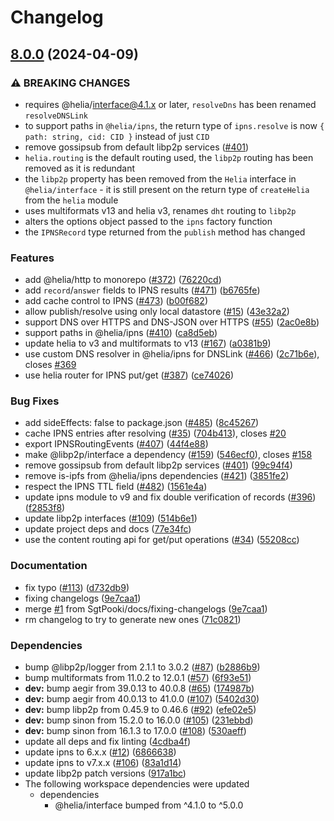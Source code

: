 # Changelog

## [8.0.0](https://github.com/SgtPooki/helia/compare/ipns-v7.2.0...ipns-v8.0.0) (2024-04-09)


### ⚠ BREAKING CHANGES

* requires @helia/interface@4.1.x or later, `resolveDns` has been renamed `resolveDNSLink`
* to support paths in `@helia/ipns`, the return type of `ipns.resolve` is now `{ path: string, cid: CID }` instead of just `CID`
* remove gossipsub from default libp2p services ([#401](https://github.com/SgtPooki/helia/issues/401))
* `helia.routing` is the default routing used, the `libp2p` routing has been removed as it is redundant
* the `libp2p` property has been removed from the `Helia` interface in `@helia/interface` - it is still present on the return type of `createHelia` from the `helia` module
* uses multiformats v13 and helia v3, renames `dht` routing to `libp2p`
* alters the options object passed to the `ipns` factory function
* the `IPNSRecord` type returned from the `publish` method has changed

### Features

* add @helia/http to monorepo ([#372](https://github.com/SgtPooki/helia/issues/372)) ([76220cd](https://github.com/SgtPooki/helia/commit/76220cd5adf45af7fa61fd0a1321de4722b744d6))
* add `record`/`answer` fields to IPNS results ([#471](https://github.com/SgtPooki/helia/issues/471)) ([b6765fe](https://github.com/SgtPooki/helia/commit/b6765fe7632231407c4a8506015ac07e30152190))
* add cache control to IPNS ([#473](https://github.com/SgtPooki/helia/issues/473)) ([b00f682](https://github.com/SgtPooki/helia/commit/b00f682647d3687e54bd48f8f68ab79d1e4e96cc))
* allow publish/resolve using only local datastore ([#15](https://github.com/SgtPooki/helia/issues/15)) ([43e32a2](https://github.com/SgtPooki/helia/commit/43e32a20f44fffd533531a57e6d60883cebc55ca))
* support DNS over HTTPS and DNS-JSON over HTTPS ([#55](https://github.com/SgtPooki/helia/issues/55)) ([2ac0e8b](https://github.com/SgtPooki/helia/commit/2ac0e8b26556b73961e67191c564ac2b18d32b31))
* support paths in @helia/ipns ([#410](https://github.com/SgtPooki/helia/issues/410)) ([ca8d5eb](https://github.com/SgtPooki/helia/commit/ca8d5ebdf587574c7fb84517b558226c3479caa9))
* update helia to v3 and multiformats to v13 ([#167](https://github.com/SgtPooki/helia/issues/167)) ([a0381b9](https://github.com/SgtPooki/helia/commit/a0381b95051bbf3edfa4f53e0ae2d5f43c1e4382))
* use custom DNS resolver in @helia/ipns for DNSLink ([#466](https://github.com/SgtPooki/helia/issues/466)) ([2c71b6e](https://github.com/SgtPooki/helia/commit/2c71b6ec8d34dcc722a3914702f67603492c335f)), closes [#369](https://github.com/SgtPooki/helia/issues/369)
* use helia router for IPNS put/get ([#387](https://github.com/SgtPooki/helia/issues/387)) ([ce74026](https://github.com/SgtPooki/helia/commit/ce740268e83f50e6f144b74969a98d54005cd852))


### Bug Fixes

* add sideEffects: false to package.json ([#485](https://github.com/SgtPooki/helia/issues/485)) ([8c45267](https://github.com/SgtPooki/helia/commit/8c45267a474ab10b2faadfebdab33cfe446e8c03))
* cache IPNS entries after resolving ([#35](https://github.com/SgtPooki/helia/issues/35)) ([704b413](https://github.com/SgtPooki/helia/commit/704b41355768b3e8723560c5f7ed3d7c12b58c3b)), closes [#20](https://github.com/SgtPooki/helia/issues/20)
* export IPNSRoutingEvents ([#407](https://github.com/SgtPooki/helia/issues/407)) ([44f4e88](https://github.com/SgtPooki/helia/commit/44f4e88030a21d86b2a8473d3d00efb624cfce8f))
* make @libp2p/interface a dependency ([#159](https://github.com/SgtPooki/helia/issues/159)) ([546ecf0](https://github.com/SgtPooki/helia/commit/546ecf023bd619d32e187fa6a55d39fcf12e4bbe)), closes [#158](https://github.com/SgtPooki/helia/issues/158)
* remove gossipsub from default libp2p services ([#401](https://github.com/SgtPooki/helia/issues/401)) ([99c94f4](https://github.com/SgtPooki/helia/commit/99c94f4b85c4ed826a6195207e3545cbbc87a6d1))
* remove is-ipfs from @helia/ipns dependencies ([#421](https://github.com/SgtPooki/helia/issues/421)) ([3851fe2](https://github.com/SgtPooki/helia/commit/3851fe2df6af337b7e2cabe694bd3dba17748fce))
* respect the IPNS TTL field ([#482](https://github.com/SgtPooki/helia/issues/482)) ([1561e4a](https://github.com/SgtPooki/helia/commit/1561e4a106074b94e421a77b0b8776b065e48bc5))
* update ipns module to v9 and fix double verification of records ([#396](https://github.com/SgtPooki/helia/issues/396)) ([f2853f8](https://github.com/SgtPooki/helia/commit/f2853f8bd5bdcee8ab7a685355b0be47f29620e0))
* update libp2p interfaces ([#109](https://github.com/SgtPooki/helia/issues/109)) ([514b6e1](https://github.com/SgtPooki/helia/commit/514b6e1e4192f700a6f0e769d52a4ec5dfe757ec))
* update project deps and docs ([77e34fc](https://github.com/SgtPooki/helia/commit/77e34fc115cbfb82585fd954bcf389ecebf655bc))
* use the content routing api for get/put operations ([#34](https://github.com/SgtPooki/helia/issues/34)) ([55208cc](https://github.com/SgtPooki/helia/commit/55208ccfdc4f3a799736f29e614910cbd8375a9d))


### Documentation

* fix typo ([#113](https://github.com/SgtPooki/helia/issues/113)) ([d732db9](https://github.com/SgtPooki/helia/commit/d732db9f4fea23aa11456d451f02d4f143846ba3))
* fixing changelogs ([9e7caa1](https://github.com/SgtPooki/helia/commit/9e7caa10e85a00b41482c4165f2d83d39668e46d))
* merge [#1](https://github.com/SgtPooki/helia/issues/1) from SgtPooki/docs/fixing-changelogs ([9e7caa1](https://github.com/SgtPooki/helia/commit/9e7caa10e85a00b41482c4165f2d83d39668e46d))
* rm changelog to try to generate new ones ([71c0821](https://github.com/SgtPooki/helia/commit/71c0821d43e725961cd381070c0dc37846e305fe))


### Dependencies

* bump @libp2p/logger from 2.1.1 to 3.0.2 ([#87](https://github.com/SgtPooki/helia/issues/87)) ([b2886b9](https://github.com/SgtPooki/helia/commit/b2886b9598a66a31c69ee0c3c7e13748614be37e))
* bump multiformats from 11.0.2 to 12.0.1 ([#57](https://github.com/SgtPooki/helia/issues/57)) ([6f93e51](https://github.com/SgtPooki/helia/commit/6f93e51e9b6f603f7c1d396705dc5b190108fe79))
* **dev:** bump aegir from 39.0.13 to 40.0.8 ([#65](https://github.com/SgtPooki/helia/issues/65)) ([174987b](https://github.com/SgtPooki/helia/commit/174987b2817cfe99cbabb9835dd6a2d99c1c35a9))
* **dev:** bump aegir from 40.0.13 to 41.0.0 ([#107](https://github.com/SgtPooki/helia/issues/107)) ([5402d30](https://github.com/SgtPooki/helia/commit/5402d30de1437052e9e9b955d9be3c2898515447))
* **dev:** bump libp2p from 0.45.9 to 0.46.6 ([#92](https://github.com/SgtPooki/helia/issues/92)) ([efe02e5](https://github.com/SgtPooki/helia/commit/efe02e5b38992189edb40cd34d79e76dca4c34a3))
* **dev:** bump sinon from 15.2.0 to 16.0.0 ([#105](https://github.com/SgtPooki/helia/issues/105)) ([231ebbd](https://github.com/SgtPooki/helia/commit/231ebbd4cda2196d7914a81aa1b0d79473c3a325))
* **dev:** bump sinon from 16.1.3 to 17.0.0 ([#108](https://github.com/SgtPooki/helia/issues/108)) ([530aeff](https://github.com/SgtPooki/helia/commit/530aeff8af103c9126411cc1b035ee106f113f1f))
* update all deps and fix linting ([4cdba4f](https://github.com/SgtPooki/helia/commit/4cdba4fda743e7805725f4155242b93bc74ba4ae))
* update ipns to 6.x.x ([#12](https://github.com/SgtPooki/helia/issues/12)) ([6866638](https://github.com/SgtPooki/helia/commit/6866638830f32442f9cfeadbde795e74b0865e00))
* update ipns to v7.x.x ([#106](https://github.com/SgtPooki/helia/issues/106)) ([83a1d14](https://github.com/SgtPooki/helia/commit/83a1d147e8ba758efd7d2574ea486218bd1f3df2))
* update libp2p patch versions ([917a1bc](https://github.com/SgtPooki/helia/commit/917a1bceb9e9b56428a15dc3377a963f06affd12))
* The following workspace dependencies were updated
  * dependencies
    * @helia/interface bumped from ^4.1.0 to ^5.0.0
